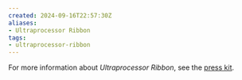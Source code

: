 ```yaml
---
created: 2024-09-16T22:57:30Z
aliases:
- Ultraprocessor Ribbon
tags:
- ultraprocessor-ribbon
---
```


For more information about _Ultraprocessor Ribbon_, see the [press kit](../press-kits/ultraprocessor-ribbon/index.md).
